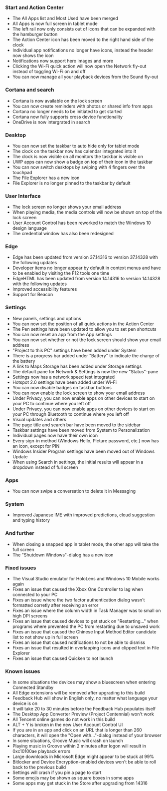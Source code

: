 ### Start and Action Center
- The All Apps list and Most Used have been merged
- All Apps is now full screen in tablet mode
- The left rail now only consists out of icons that can be expanded with the hamburger button
- The Action Center icon has been moved to the right hand side of the clock
- Individual app notifications no longer have icons, instead the header now shows the icon
- Notifications now support hero images and more
- Clicking the Wi-Fi quick action will now open the Network fly-out instead of toggling Wi-Fi on and off
- You can now manage all your playback devices from the Sound fly-out

### Cortana and search
- Cortana is now available on the lock screen
- You can now create reminders with photos or shared info from apps
- Cortana no longer needs to be initiated to get started
- Cortana now fully supports cross device functionality
- OneDrive is now intergrated in search

### Desktop
- You can now set the taskbar to auto hide only for tablet mode
- The clock on the taskbar now has calendar integrated into it
- The clock is now visible on all monitors the taskbar is visible on
- UWP apps can now show a badge on top of their icon in the taskbar
- You can now switch desktops by swiping with 4 fingers over the touchpad
- The File Explorer has a new icon
- File Explorer is no longer pinned to the taskbar by default

### User Interface
- The lock screen no longer shows your email address
- When playing media, the media controls will now be shown on top of the lock screen
- User Account Control has been reworked to match the Windows 10 design language
- The credential window has also been redesigned

### Edge
- Edge has been updated from version 37.14316 to version 37.14328 with the following updates
 - Developer items no longer appear by default in context menus and have to be enabled by visiting the F12 tools one time
- EdgeHTML has been updated from version 14.14316 to version 14.14328 with the following updates
 - Improved accessibility features
 - Support for Beacon

### Settings
- New panels, settings and options
 - You can now set the position of all quick actions in the Action Center
 - The Pen settings have been updated to allow you to set pen shortcuts
 - You can now reset an app from the App settings
 - You can now set whether or not the lock screen should show your email address
 - "Project to this PC" settings have been added under System
 - There is a progress bar added under "Battery" to indicate the charge of the battery
 - A link to Maps Storage has been added under Storage settings
 - The default pane for Network & Settings is now the new "Status"-pane
 - Settings now has a network speed test integrated
 - Hotspot 2.0 settings have been added under Wi-Fi
 - You can now disable badges on taskbar buttons
 - You can now enable the lock screen to show your email address
 - Under Privacy, you can now enable apps on other devices to start on your PC to continue where you left off
 - Under Privacy, you can now enable apps on other devices to start on your PC through Bluetooth to continue where you left off
- Visual updates and others
 - The page title and search bar have been moved to the sidebar
 - Taskbar settings have been moved from System to Personalization
 - Individual pages now have their own icon
 - Every sign-in method (Windows Hello, Picture password, etc.) now has an icon, except for PIN
 - Windows Insider Program settings have been moved out of Windows Update
 - When using Search in settings, the initial results will appear in a dropdown instead of full screen

### Apps
- You can now swipe a conversation to delete it in Messaging

### System
- Improved Japanese IME with improved predictions, cloud suggestion and typing history

### And further
- When closing a snapped app in tablet mode, the other app will take the full screen
- The "Shutdown Windows"-dialog has a new icon

### Fixed issues
- The Visual Studio emulator for HoloLens and Windows 10 Mobile works again
- Fixes an issue that caused the Xbox One Controller to lag when connected to your PC
- Fixes an issue where the two factor authentication dialog wasn't formatted corretly after receiving an error
- Fixes an issue where the column width in Task Manager was to small on high DPI screens
- Fixes an issue that caused devices to get stuck on "Restarting..." when programs where prevented the PC from restarting due to unsaved work
- Fixes an issue that caused the Chinese Input Method Editor candidate list to not show up in full screen
- Fixes an issue that caused notifications to not be able to dismiss
- Fixes an issue that resulted in overlapping icons and clipped text in File Explorer
- Fixes an issue that caused Quicken to not launch

### Known issues
- In some situations the devices may show a bluescreen when entering Connected Standby
- All Edge extensions will be removed after upgrading to this build
- Feedback Hub will show in English only, no matter what language your device is on
- It will take 20 to 30 minutes before the Feedback Hub populates itself
- The Desktop App Converter Preview (Project Centennial) won't work
- All Tencent online games do not work in this build
- ALT + Y is broken in the new User Account Control UI
- If you are in an app and click on an URL that is longer than 260 characters, it will open the "Open with..."-dialog instead of your browser
- In some situations, Groove Music will crash on launch
- Playing music in Groove within 2 minutes after logon will result in 0xc10100ae playback errors
- Large downloads in Microsoft Edge might appear to be stuck at 99%
- Bitlocker and Device Encryption-enabled devices won't be able to roll back to the previous build
- Settings will crash if you pin a page to start
- Some emojis may be shown as square boxes in some apps
- Some apps may get stuck in the Store after upgrading from 14316
